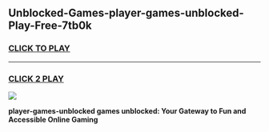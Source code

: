
## Unblocked-Games-player-games-unblocked-Play-Free-7tb0k
<h3>
<a href="https://premium76.site?title=player-games-unblocked&ref=17A">CLICK TO PLAY</a></h3>
<hr>

<h3>
<a href="https://premium76.site?title=player-games-unblocked&ref=17A">CLICK 2 PLAY</a>
  
</h3>

<a href="https://premium76.site?title=player-games-unblocked&ref=17A"><img src="https://clearcache.store/games.png"></a>


**player-games-unblocked games unblocked: Your Gateway to Fun and Accessible Online Gaming**
